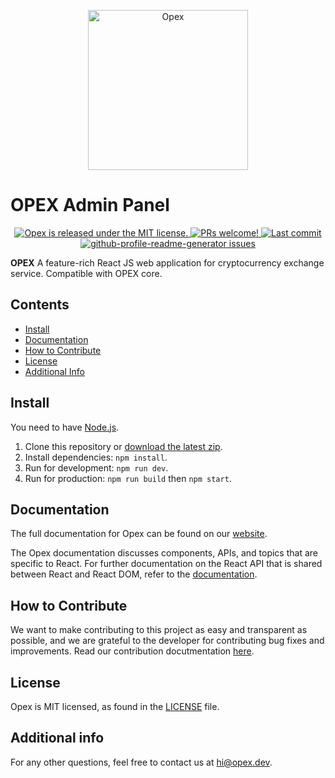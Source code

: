 
<p align="center">
  <img width="256px" src="https://opex.dev/github/opexLogoPlus.svg" alt="Opex" title="Opex">
</p>

# OPEX Admin Panel
<p align="center">
  <a href="https://github.com/opexdev/OPEX-Web-APP/blob/develop/LICENSE">
    <img src="https://img.shields.io/badge/license-MIT-blue.svg" alt="Opex is released under the MIT license." />
  </a>
  <a href="https://opex.dev/docs/contributing">
    <img src="https://img.shields.io/badge/PRs-welcome-brightgreen.svg" alt="PRs welcome!" />
  </a>
    <a href="https://github.com/opexdev/OPEX-Admin-Panel">
    <img src="https://img.shields.io/github/last-commit/opexdev/admin-panel" alt="Last commit">
  </a>
  <a href="https://github.com/opexdev/OPEX-Web-APP/issues" target="blank">
	<img src="https://img.shields.io/github/issues/opexdev/admin-panel" alt="github-profile-readme-generator issues"/>
</a>
</p>

**OPEX** A feature-rich React JS web application for cryptocurrency exchange service. Compatible with OPEX core.

## Contents

- [Install](#Install)
- [Documentation](#documentation)
- [How to Contribute](#how-to-contribute)
- [License](#license)
- [Additional Info](#info)


##  <a name="Install"></a> Install
You need to have [Node.js](https://nodejs.org/).

1. Clone this repository or [download the latest zip](https://github.com/opexdev/OPEX-Web-APP).
2. Install dependencies: `npm install`.
3. Run for development: `npm run dev`.
4. Run for production: `npm run build` then `npm start`.

## <a name="documentation"></a> Documentation

The full documentation for Opex can be found on our [website][docs].

The Opex documentation discusses components, APIs, and topics that are specific to React. For further documentation on the React API that is shared between React  and React DOM, refer to the [documentation][r-docs].

[docs]: https://opex.dev
[r-docs]: https://opex.dev
[repo-website]: https://opex.dev

## <a name="how-to-contribute"></a>How to Contribute

We want to make contributing to this project as easy and transparent as possible, and we are grateful to the developer for contributing bug fixes and improvements. Read our contribution docutmentation [here][contribute].

[contribute]: https://opex.dev

## <a name="license"></a>License

Opex is MIT licensed, as found in the [LICENSE][l] file.

[l]: https://github.com/opexdev/OPEX-Web-APP/blob/develop/LICENSE

## <a name="info"></a>Additional info

For any other questions, feel free to contact us at [hi@opex.dev](hi@opex.dev).
